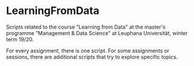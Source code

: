 # LearningFromData
Scripts related to the course "Learning from Data" at the master's programme "Management &amp; Data Science" at Leuphana Universität, winter term 19/20. 

For every assignment, there is one script. For some assignments or sessions, there are additional scripts that try to explore specific topics. 
